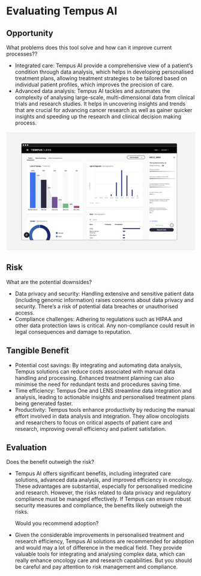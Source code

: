 # Evaluating Tempus AI

## Opportunity

What problems does this tool solve and how can it improve current processes??

- Integrated care: Tempus AI provide a comprehensive view of a patient’s condition through data analysis, which helps in developing personalised treatment plans, allowing treatment strategies to be tailored based on individual patient profiles, which improves the precision of care.
- Advanced data analysis: Tempus AI tackles and automates the complexity of analysing large-scale, multi-dimensional data from clinical trials and research studies. It helps in uncovering insights and trends that are crucial for advancing cancer research as well as gainer quicker insights and speeding up the research and clinical decision making process.

![App Screenshot](TempusAI.png)

## Risk

What are the potential downsides?

- Data privacy and security: Handling extensive and sensitive patient data (including genomic information) raises concerns about data privacy and security. There’s a risk of potential data breaches or unauthorised access.
- Compliance challenges: Adhering to regulations such as HIPAA and other data protection laws is critical. Any non-compliance could result in legal consequences and damage to reputation.

## Tangible Benefit

- Potential cost savings: By integrating and automating data analysis, Tempus solutions can reduce costs associated with manual data handling and processing. Enhanced treatment planning can also minimise the need for redundant tests and procedures saving time.
- Time efficiency: Tempus One and LENS streamline data integration and analysis, leading to actionable insights and personalised treatment plans being generated faster.
- Productivity: Tempus tools enhance productivity by reducing the manual effort involved in data analysis and integration. They allow oncologists and researchers to focus on critical aspects of patient care and research, improving overall efficiency and patient satisfation.

## Evaluation

Does the benefit outweigh the risk?

- Tempus AI offers significant benefits, including integrated care solutions, advanced data analysis, and improved efficiency in oncology. These advantages are substantial, especially for personalised medicine and research. However, the risks related to data privacy and regulatory compliance must be managed effectively. If Tempus can ensure robust security measures and compliance, the benefits likely outweigh the risks.

  Would you recommend adoption?

- Given the considerable improvements in personalised treatment and research efficiency, Tempus AI solutions are recommended for adoption and would may a lot of difference in the medical field. They provide valuable tools for integrating and analysing complex data, which can really enhance oncology care and research capabilities. But you should be careful and pay attention to risk management and compliance.
